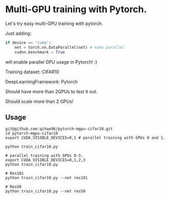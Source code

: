 # Multi-GPU training with Pytorch.

Let's try easy multi-GPU training with pytorch.

Just adding:

```python
if device == 'cuda':
    net = torch.nn.DataParallel(net) # make parallel
    cudnn.benchmark = True
```
will enable parallel GPU usage in Pytorch! :)

Training dataset: CIFAR10

DeepLearningFramework: Pytorch

Should have more than 2GPUs to test it out.

Should scale more than 2 GPUs!

## Usage

```shell
git@github.com:qihao96/pytorch-mgpu-cifar10.git
cd pytorch-mgpu-cifar10
export CUDA_VISIBLE_DEVICES=0,1 # parallel training with GPUs 0 and 1.

python train_cifar10.py

# parallel training with GPUs 0-3.
export CUDA_VISIBLE_DEVICES=0,1,2,3
python train_cifar10.py

# Res101
python train_cifar10.py --net res101

# Res50
python train_cifar10.py --net res50
```
